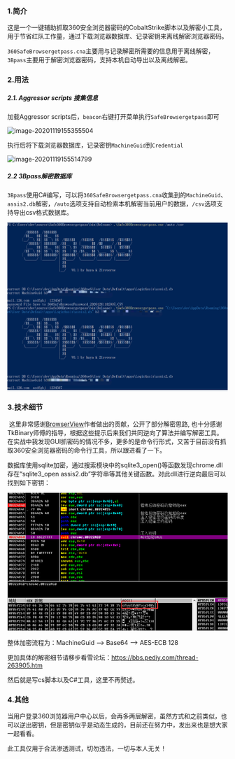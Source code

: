 ### 1.简介

​	这是一个一键辅助抓取360安全浏览器密码的CobaltStrike脚本以及解密小工具，用于节省红队工作量，通过下载浏览器数据库、记录密钥来离线解密浏览器密码。

​	`360SafeBrowsergetpass.cna`主要用与记录解密所需要的信息用于离线解密，`3Bpass`主要用于解密浏览器密码，支持本机自动导出以及离线解密。



### 2.用法

##### 2.1. Aggressor scripts 搜集信息

加载Aggressor scripts后，`beacon`右键打开菜单执行`SafeBrowsergetpass`即可

![image-20201119155355504](README.assets/image-20201119155355504.png)

执行后将下载浏览器数据库，记录密钥`MachineGuid`到`Credential`

![image-20201119155514799](README.assets/image-20201119155514799.png)



##### 2.2 3Bpass解密数据库

`3Bpass`使用C#编写，可以将`360SafeBrowsergetpass.cna`收集到的`MachineGuid`、`assis2.db`解密，`/auto`选项支持自动检索本机解密当前用户的数据，`/csv`选项支持导出csv格式数据库。

![image-20201201115107666](README.assets/image-20201201115107666.png)





### 3.技术细节

​	这里非常感谢[BrowserView](http://www.liulanqicode.com/)作者做出的贡献，公开了部分解密思路, 也十分感谢TkBinary师傅的指导，根据这些提示后来我们共同逆向了算法并编写解密工具。在实战中我发现GUI抓密码的情况不多，更多的是命令行形式，又苦于目前没有抓取360安全浏览器密码的命令行工具，所以跟进看了一下。

​	数据库使用sqlite加密，通过搜索模块中的sqlite3_open()等函数发现chrome.dll存在“sqlite3_open assis2.db”字符串等其他关键函数。对此dll进行逆向最后可以找到如下密钥：

![image-20201201141528255](README.assets/image-20201201141528255.png)

整体加密流程为：MachineGuid --> Base64 --> AES-ECB 128

更加具体的解密细节请移步看雪论坛：https://bbs.pediy.com/thread-263905.htm

然后就是写cs脚本以及C#工具，这里不再赘述。



### 4.其他

当用户登录360浏览器用户中心以后，会再多两层解密，虽然方式和之前类似，也可以逆出密钥，但是密钥似乎是动态生成的，目前还在努力中，发出来也是想大家一起看看。

此工具仅用于合法渗透测试，切勿违法，一切与本人无关！
